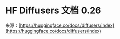 # HF Diffusers 文档 0.26

来源：[https://huggingface.co/docs/diffusers/index](https://huggingface.co/docs/diffusers/index)
